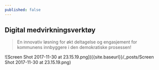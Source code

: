 ```yaml
---
published: false
---
```

## Digital medvirkningsverktøy

> En innovativ løsning for økt deltagelse og engasjement for kommunens innbyggere i den demokratiske prosessen!

![Screen Shot 2017-11-30 at 23.15.19.png]({{site.baseurl}}/_posts/Screen Shot 2017-11-30 at 23.15.19.png)

